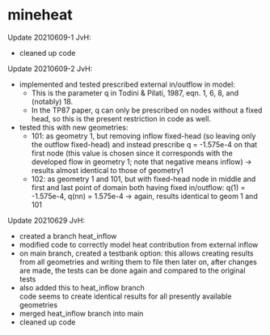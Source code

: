 # mineheat

Update 20210609-1 JvH:
- cleaned up code

Update 20210609-2 JvH: 
- implemented and tested prescribed external in/outflow in model:
  - This is the parameter q in Todini & Pilati, 1987, eqn. 1, 6, 8, and 
    (notably) 18.
  - In the TP87 paper, q can only be prescribed on nodes without a fixed 
    head, so this is the present restriction in code as well.
- tested this with new geometries: 
  - 101: as geometry 1, but removing inflow fixed-head 
         (so leaving only the outflow fixed-head)
         and instead prescribe q = -1.575e-4 on that first node
           (this value is chosen since it corresponds with the 
            developed flow in geometry 1; note that negative means inflow)
         -> results almost identical to those of geometry1
  - 102: as geometry 1 and 101, but with fixed-head node in middle
         and first and last point of domain both having fixed in/outflow:
         q(1) = -1.575e-4, q(nn) = 1.575e-4
         -> again, results identical to geom 1 and 101

Update 20210629 JvH:
- created a branch heat_inflow
- modified code to correctly model heat contribution from external inflow
- on main branch, created a testbank option:
  this allows creating results from all geometries and writing them to file
  then later on, after changes are made, the tests can be done again and compared to the original tests
- also added this to heat_inflow branch           
  code seems to create identical results for all presently available geometries
- merged heat_inflow branch into main
- cleaned up code
